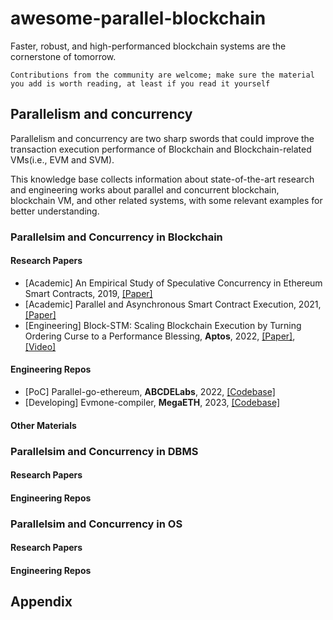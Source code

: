 # awesome-parallel-blockchain
Faster, robust, and high-performanced blockchain systems are the cornerstone of tomorrow.

`Contributions from the community are welcome; make sure the material you add is worth reading, at least if you read it yourself`

## Parallelism and concurrency
Parallelism and concurrency are two sharp swords that could improve the transaction execution performance of Blockchain and Blockchain-related VMs(i.e., EVM and SVM). 

This knowledge base collects information about state-of-the-art research and engineering works about parallel and concurrent blockchain, blockchain VM, and other related systems, with some relevant examples for better understanding.

### Parallelsim and Concurrency in Blockchain

#### Research Papers
- [Academic] An Empirical Study of Speculative Concurrency in Ethereum
Smart Contracts, 2019, [[Paper]](https://arxiv.org/pdf/1901.01376.pdf)
- [Academic] Parallel and Asynchronous Smart Contract Execution, 2021, [[Paper]](https://ieeexplore.ieee.org/document/9477197)
- [Engineering] Block-STM: Scaling Blockchain Execution by Turning Ordering Curse to a Performance Blessing, **Aptos**, 2022, [[Paper]](https://arxiv.org/abs/2203.06871), [[Video]](https://www.youtube.com/watch?v=fK_V9Z1q10U)

#### Engineering Repos
- [PoC] Parallel-go-ethereum, **ABCDELabs**, 2022, [[Codebase]](https://github.com/ABCDELabs/parallel-go-ethereum)
- [Developing] Evmone-compiler, **MegaETH**, 2023, [[Codebase]](https://github.com/megaeth-labs/evmone-compiler)

#### Other Materials


### Parallelsim and Concurrency in DBMS

#### Research Papers
#### Engineering Repos

### Parallelsim and Concurrency in OS

#### Research Papers
#### Engineering Repos

## Appendix